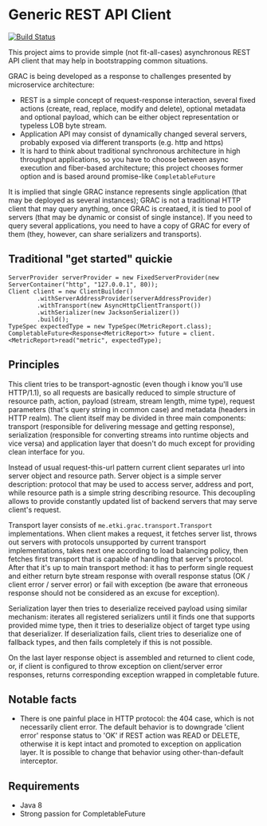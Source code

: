 # Generic REST API Client

[![Build Status](https://travis-ci.org/etki/grac.svg?branch=dev)](https://travis-ci.org/etki/grac)

This project aims to provide simple (not fit-all-cases) asynchronous 
REST API client that may help in bootstrapping common situations. 

GRAC is being developed as a response to challenges presented by
microservice architecture:

- REST is a simple concept of request-response interaction, several 
fixed actions (create, read, replace, modify and delete), optional
metadata and optional payload, which can be either object representation
or typeless LOB byte stream.
- Application API may consist of dynamically changed several servers, 
probably exposed via different transports (e.g. http and https)
- It is hard to think about traditional synchronous architecture in 
high throughput applications, so you have to choose between async 
execution and fiber-based architecture; this project chooses former 
option and is based around promise-like `CompletableFuture`

It is implied that single GRAC instance represents single application
(that may be deployed as several instances); GRAC is not a traditional 
HTTP client that may query anything, once GRAC is creataed, it is tied
to pool of servers (that may be dynamic or consist of single instance).
If you need to query several applications, you need to have a copy of
GRAC for every of them (they, however, can share serializers and 
transports).

## Traditional "get started" quickie

```
ServerProvider serverProvider = new FixedServerProvider(new ServerContainer("http", "127.0.0.1", 80));
Client client = new ClientBuilder()
        .withServerAddressProvider(serverAddressProvider)
        .withTransport(new AsyncHttpClientTransport())
        .withSerializer(new JacksonSerializer())
        .build();
TypeSpec expectedType = new TypeSpec(MetricReport.class);
CompletableFuture<Response<MetricReport>> future = client.<MetricReport>read("metric", expectedType);
```

## Principles

This client tries to be transport-agnostic (even though i know you'll 
use HTTP/1.1), so all requests are basically reduced to simple structure
of resource path, action, payload (stream, stream length, mime type),
request parameters (that's query string in common case) and 
metadata (headers in HTTP realm). The client itself may be divided in
three main components: transport (responsible for delivering message and
getting response), serialization (responsible for converting streams 
into runtime objects and vice versa) and application layer that doesn't 
do much except for providing clean interface for you.

Instead of usual request-this-url pattern current client separates
url into server object and resource path. Server object is a simple
server description: protocol that may be used to access server, address
and port, while resource path is a simple string describing resource.
This decoupling allows to provide constantly updated list of backend
servers that may serve client's request.

Transport layer consists of `me.etki.grac.transport.Transport` 
implementations. When client makes a request, it fetches server list, 
throws out servers with protocols unsupported by current transport 
implementations, takes next one according to load balancing policy,
then fetches first transport that is capable of handling that server's
protocol. After that it's up to main transport method: it has to perform 
single request and either return byte stream response with overall 
response status (OK / client error / server error) or fail with 
exception (be aware that erroneous response should not be considered as
an excuse for exception).

Serialization layer then tries to deserialize received payload using
similar mechanism: iterates all registered serializers until it finds 
one that supports provided mime type, then it tries to deserialize 
object of target type using that deserializer. If deserialization
fails, client tries to deserialize one of fallback types, and then fails
completely if this is not possible.

On the last layer response object is assembled and returned to client 
code, or, if client is configured to throw exception on client/server
error responses, returns corresponding exception wrapped in completable 
future.

## Notable facts

- There is one painful place in HTTP protocol: the 404 case, which is 
not necessarily client error. The default behavior is to downgrade 
'client error' response status to 'OK' if REST action was READ or 
DELETE, otherwise it is kept intact and promoted to exception on 
application layer. It is possible to change that behavior using 
other-than-default interceptor.

## Requirements

- Java 8
- Strong passion for CompletableFuture